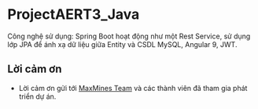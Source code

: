 # ProjectAERT3_Java
Công nghệ sử dụng: Spring Boot hoạt động như một Rest Service, sử dụng lớp JPA để ánh xạ dữ liệu giữa Entity và CSDL MySQL, Angular 9, JWT.  
## Lời cảm ơn
- Lời cảm ơn gửi tới [MaxMines Team](http://maxmines.com) và các thành viên đã tham gia phát triển dự án.
